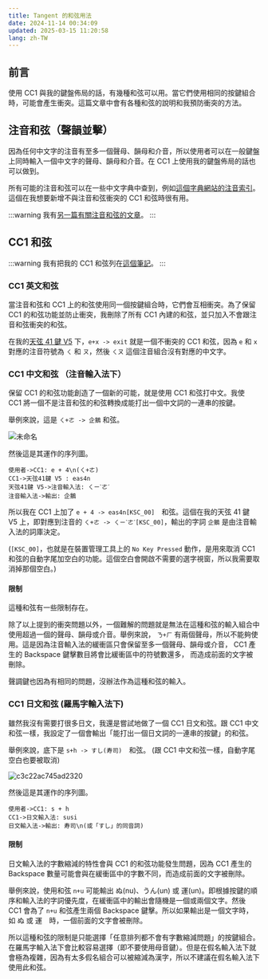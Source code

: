 ```yaml
---
title: Tangent 的和弦用法
date: 2024-11-14 00:34:09
updated: 2025-03-15 11:20:58
lang: zh-TW
---
```


## 前言

使用 CC1 與我的鍵盤佈局的話，有幾種和弦可以用。當它們使用相同的按鍵組合時，可能會產生衝突。這篇文章中會有各種和弦的說明和我預防衝突的方法。

## 注音和弦（聲韻並擊）

因為任何中文字的注音有至多一個聲母、韻母和介音，所以使用者可以在一般鍵盤上同時輸入一個中文字的聲母、韻母和介音。在 CC1 上使用我的鍵盤佈局的話也可以做到。

所有可能的注音和弦可以在一些中文字典中查到，例如[這個字典網站的注音索引](https://www.zdic.net/zd/zy/)。這個在我想要新增不與注音和弦衝突的 CC1 和弦時很有用。

:::warning
我有[另一篇有關注音和弦的文章](/@andy23512/SJHlrjf6R)。
:::

## CC1 和弦

:::warning
我有把我的 CC1 和弦列在[這個筆記](/@andy23512/rJS6r9-J0)。
:::

### CC1 英文和弦

當注音和弦和 CC1 上的和弦使用同一個按鍵組合時，它們會互相衝突。為了保留 CC1 的和弦功能並防止衝突，我刪除了所有 CC1 內建的和弦，並只加入不會跟注音和弦衝突的和弦。

在我的[天弦 41 鍵 V5](/@andy23512/ByRaeCBAT#V5（最新版）) 下，`e+x -> exit` 就是一個不衝突的 CC1 和弦，因為 `e` 和 `x` 對應的注音符號為 `ㄑ` 和 `ㄡ`，然後 `ㄑㄡ` 這個注音組合沒有對應的中文字。

### CC1 中文和弦 （注音輸入法下）

保留 CC1 的和弦功能創造了一個新的可能，就是使用 CC1 和弦打中文。我使 CC1 將一個不是注音和弦的和弦轉換成能打出一個中文詞的一連串的按鍵。

舉例來說，這是 `ㄑ+ㄜ -> 企鵝` 和弦。

![未命名](https://hackmd.io/_uploads/SkBHwn2_T.gif)

然後這是其運作的序列圖。

```sequence
使用者->CC1: e + 4\n(ㄑ+ㄜ)
CC1->天弦41鍵 V5 : eas4n
天弦41鍵 V5->注音輸入法: ㄑㄧˋㄜˊ
注音輸入法->輸出: 企鵝
```

所以我在 CC1 上加了 `e + 4 -> eas4n[KSC_00]`　和弦。這個在我的天弦 41 鍵 V5 上，即對應到注音的 `ㄑ+ㄜ -> ㄑㄧˋㄜˊ[KSC_00]`，輸出的字詞 `企鵝` 是由注音輸入法的詞庫決定。

(`[KSC_00]`，也就是在裝置管理工具上的 `No Key Pressed` 動作，是用來取消 CC1 和弦的自動字尾加空白的功能。這個空白會開啟不需要的選字視窗，所以我需要取消掉那個空白。)

#### 限制

這種和弦有一些限制存在。

除了以上提到的衝突問題以外，一個難解的問題就是無法在這種和弦的輸入組合中使用超過一個的聲母、韻母或介音。舉例來說， `ㄋ+ㄏ` 有兩個聲母，所以不能夠使用。這是因為注音輸入法的緩衝區只會保留至多一個聲母、韻母或介音， CC1 產生的 Backspace 鍵擊數目將會比緩衝區中的符號數還多， 而造成前面的文字被刪除。

聲調鍵也因為有相同的問題，沒辦法作為這種和弦的輸入。

### CC1 日文和弦 (羅馬字輸入法下)

雖然我沒有需要打很多日文，我還是嘗試地做了一個 CC1 日文和弦。跟 CC1 中文和弦一樣，我設定了一個會輸出「能打出一個日文詞的一連串的按鍵」的和弦。

舉例來說，底下是 `s+h -> すし(寿司)`　和弦。 (跟 CC1 中文和弦一樣，自動字尾空白也要被取消)

![c3c22ac745ad2320](https://hackmd.io/_uploads/HkPjpxeCa.gif)

然後這是其運作的序列圖。

```sequence
使用者->CC1: s + h
CC1->日文輸入法: susi
日文輸入法->輸出: 寿司\n(或「すし」的同音詞)
```

#### 限制

日文輸入法的字數縮減的特性會與 CC1 的和弦功能發生問題，因為 CC1 產生的 Backspace 數量可能會與在緩衝區中的字數不同，而造成前面的文字被刪除。

舉例來說，使用和弦 `n+u` 可能輸出 ぬ(nu)、うん(un) 或 運(un)。即根據按鍵的順序和輸入法的字詞優先度，在緩衝區中的輸出會隨機是一個或兩個文字。然後 CC1 會為了 `n+u` 和弦產生兩個 Backspace 鍵擊。所以如果輸出是一個文字時，如 ぬ 或 運　時，一個前面的文字會被刪除。

所以這種和弦的限制是只能選擇「任意排列都不會有字數縮減問題」的按鍵組合。在羅馬字輸入法下會比較容易選擇（即不要使用母音鍵）。但是在假名輸入法下就會極為複雜，因為有太多假名組合可以被縮減為漢字，所以不建議在假名輸入法下使用此和弦。
